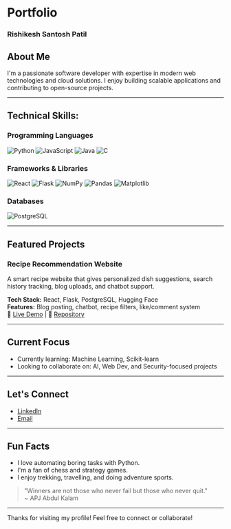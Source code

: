 # Portfolio

### Rishikesh Santosh Patil

## About Me

I'm a passionate software developer with expertise in modern web technologies and cloud solutions. I enjoy building scalable applications and contributing to open-source projects.

---

## Technical Skills:
 
### Programming Languages  
![Python](https://img.shields.io/badge/-Python-3776AB?style=flat&logo=python&logoColor=white)
![JavaScript](https://img.shields.io/badge/-JavaScript-F7DF1E?style=flat&logo=javascript&logoColor=black)
![Java](https://img.shields.io/badge/-Java-007396?style=flat&logo=java&logoColor=white)
![C](https://img.shields.io/badge/-C-00599C?style=flat&logo=c&logoColor=white)

### Frameworks & Libraries  
![React](https://img.shields.io/badge/-React-61DAFB?style=flat&logo=react&logoColor=black)
![Flask](https://img.shields.io/badge/-Flask-000000?style=flat&logo=flask&logoColor=white)
![NumPy](https://img.shields.io/badge/-NumPy-013243?style=flat&logo=numpy&logoColor=white)
![Pandas](https://img.shields.io/badge/-Pandas-150458?style=flat&logo=pandas&logoColor=white)
![Matplotlib](https://img.shields.io/badge/-Matplotlib-11557C?style=flat&logo=matplotlib&logoColor=white)

### Databases  
![PostgreSQL](https://img.shields.io/badge/-PostgreSQL-336791?style=flat&logo=postgresql&logoColor=white)

---

## Featured Projects

### Recipe Recommendation Website
A smart recipe website that gives personalized dish suggestions, search history tracking, blog uploads, and chatbot support.

**Tech Stack:** React, Flask, PostgreSQL, Hugging Face  
**Features:** Blog posting, chatbot, recipe filters, like/comment system  
🔗 [Live Demo](https://youtu.be/5vj0ww5LQek) | 📖 [Repository](https://github.com/Rishi-Is-Cool/RecipeWeb)

---

## Current Focus

- Currently learning: Machine Learning, Scikit-learn  
- Looking to collaborate on: AI, Web Dev, and Security-focused projects

---

## Let's Connect

- [LinkedIn](https://www.linkedin.com/in/rishikesh-patil-486194312/)
- [Email](mailto:rishikeshpatil0605@gmail.com)

---

## Fun Facts

- I love automating boring tasks with Python.  
- I'm a fan of chess and strategy games.  
- I enjoy trekking, travelling, and doing adventure sports.   

> "Winners are not those who never fail but those who never quit."  
> ~ APJ Abdul Kalam

---

Thanks for visiting my profile! Feel free to connect or collaborate!

